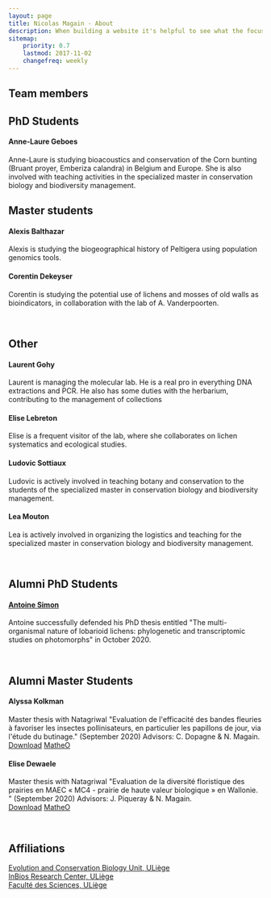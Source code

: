 ```yaml
---
layout: page
title: Nicolas Magain - About 
description: When building a website it's helpful to see what the focus of your site is. This page is an example of how to show a website's focus.
sitemap:
    priority: 0.7
    lastmod: 2017-11-02
    changefreq: weekly
---
```

<h2>Team members</h2>
<h2>PhD Students</h2>
<h4>Anne-Laure Geboes</h4>
<p>Anne-Laure is studying bioacoustics and conservation of the Corn bunting (Bruant proyer, Emberiza calandra) in Belgium and Europe. She is also involved with teaching activities in the specialized master in conservation biology and biodiversity management.
<h2>Master students</h2>
<h4>Alexis Balthazar</h4>
<p>Alexis is studying the biogeographical history of Peltigera using population genomics tools.</p>
<h4>Corentin Dekeyser</h4>
<p>Corentin is studying the potential use of lichens and mosses of old walls as bioindicators, in collaboration with the lab of A. Vanderpoorten.</p>
<br />
<h2>Other</h2>
<h4>Laurent Gohy</h4> <p> Laurent is managing the molecular lab. He is a real pro in everything DNA extractions and PCR. He also has some duties with the herbarium, contributing to the management of collections</p>
<h4>Elise Lebreton</h4>
<p>Elise is a frequent visitor of the lab, where she collaborates on lichen systematics and ecological studies.</p>
<h4>Ludovic Sottiaux</h4>
<p>Ludovic is actively involved in teaching botany and conservation to the students of the specialized master in conservation biology and biodiversity management.</p>
<h4>Lea Mouton</h4>
<p>Lea is actively involved in organizing the logistics and teaching for the specialized master in conservation biology and biodiversity management.</p>
<br />
<h2>Alumni PhD Students</h2>
<h4><a href="https://scholar.google.com/citations?user=-Tul63cAAAAJ&hl=en&fbclid=IwAR3iP1z5OmqlC-7BvVUbQR79_ya5rxfzM35Ag8eQX3xWbgGYMegXCwZpF0w">Antoine Simon</a></h4>
<p>Antoine successfully defended his PhD thesis entitled "The multi-organismal nature of lobarioid lichens: phylogenetic and transcriptomic studies on photomorphs" in October 2020.</p>
<br />
<h2>Alumni Master Students</h2>
<h4>Alyssa Kolkman</h4>
<p>Master thesis with Natagriwal "Evaluation de l'efficacité des bandes fleuries à favoriser les insectes pollinisateurs, en particulier les papillons de jour, via l'étude du butinage." (September 2020) Advisors: C. Dopagne & N. Magain.
<br />
<a class="smallbutton" target="_blank" href="/PDF/kolkman.pdf">Download</a> <a class="smallbutton" target="_blank" href="https://matheo.uliege.be/handle/2268.2/9868">MatheO</a></p>
<h4>Elise Dewaele</h4>
<p>Master thesis with Natagriwal "Evaluation de la diversité floristique des prairies en MAEC « MC4 - prairie de haute valeur biologique » en Wallonie.	" (September 2020) Advisors: J. Piqueray & N. Magain.
<br />
<a class="smallbutton" target="_blank" href="/PDF/dewaele.pdf">Download</a> <a class="smallbutton" target="_blank" href="https://matheo.uliege.be/handle/2268.2/9878">MatheO</a></p>

<br />
<h2>Affiliations</h2>
<p> <a href="http://www.bionat.ulg.ac.be/"> Evolution and Conservation Biology Unit, ULiège</a>
<br /> <a href="https://www.inbios.uliege.be/cms/c_4259640/fr/inbios">InBios Research Center, ULiège</a>
<br /> <a href="https://www.sciences.uliege.be/cms/c_3966569/en/sciences">Faculté des Sciences, ULiège</a>
